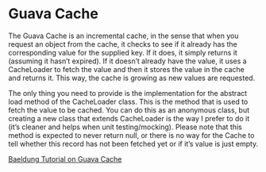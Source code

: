 # Guava Cache

The Guava Cache is an incremental cache, in the sense that when you request an object from the cache, it checks to see if it already has the corresponding value for the supplied key. If it does, it simply returns it
(assuming it hasn’t expired). If it doesn’t already have the value, it uses a CacheLoader to fetch the value and then it stores the value in the cache and returns it. This way, the cache is growing as new values are
requested.

The only thing you need to provide is the implementation for the abstract load method of the CacheLoader class. This is the method that is used to fetch the value to be cached. You can do this as an anonymous class, but creating a new class that extends CacheLoader is the way I prefer to do it (it’s cleaner and helps when unit testing/mocking). Please note that this method is expected to never return null, or there is no way for the Cache to tell whether this record has not been fetched yet or if it’s value is just empty.

[Baeldung Tutorial on Guava Cache](https://www.baeldung.com/guava-cache)